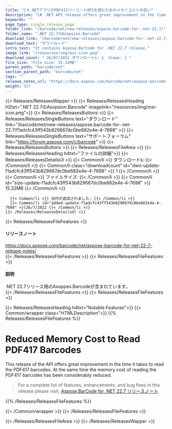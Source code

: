 ```yaml
---
title: "C＃.NETアプリのPDF417バーコードAPIを読むためのメモリコストの低い"
description: "C# .NET API release offers great improvement in the time it takes to read the PDF417 barcodes, memory cost of reading the PDF417 barcodes has been reduced."
keywords: ""
page_type: single_release_page
folder_link: "/barcode/net/new-releases/aspose.barcode-for-.net-22.7/"
folder_name: ".NET 22.7のAsopsion.Barcode"
download_link: "/barcode/net/new-releases/aspose.barcode-for-.net-22.7/f1adcfc43ff543b829667dc0be682e4e-4-7698"
download_text: "ダウンロード"
intro_text: "It contains Aspose.BarCode for .NET 22.7 release."
image_link: "/resources/img/msi-icon.png"
download_count: " 26/07/2022 ダウンロードs: 1  Views: 1 "
file_size: "File Size: 15.32MB"
parent_path: "barcode/net"
section_parent_path: "barcode/net"
tags: ""
release_notes_url: "https://docs.aspose.com/barcode/net/aspose-barcode-for-net-22-7-release-notes/"
weight: 557
---
```


{{< Releases/ReleasesWapper >}}
  {{< Releases/ReleasesHeading H2txt=".NET 22.7のAsopsion.Barcode" imagelink="/resources/img/msi-icon.png">}}
  {{< Releases/ReleasesButtons >}}
    {{< Releases/ReleasesSingleButtons text="ダウンロード" link="/barcode/net/new-releases/aspose.barcode-for-.net-22.7/f1adcfc43ff543b829667dc0be682e4e-4-7698" >}}
    {{< Releases/ReleasesSingleButtons text="サポートフォーラム" link="https://forum.aspose.com/c/barcode" >}}
  {{< Releases/ReleasesButtons >}}
  {{< Releases/ReleasesFileArea >}}
    {{< Releases/ReleasesHeading h4txt="ファイルの詳細">}}
    {{< Releases/ReleasesDetailsUl >}}
      {{< Common/li >}} ダウンロードs: {{< /Common/li >}}
      {{< Common/li class="downloadcount" id="dwn-update-f1adcfc43ff543b829667dc0be682e4e-4-7698" >}} 1 {{< /Common/li >}}
      {{< Common/li >}} ファイルサイズ: {{< /Common/li >}}
      {{< Common/li id="size-update-f1adcfc43ff543b829667dc0be682e4e-4-7698" >}} 15.32MB {{< /Common/li >}}

      {{< Common/li >}} 日付が追加されました: {{< /Common/li >}}
      {{< Common/li id="added-update-f1adcfc43ff543b829667dc0be682e4e-4-7698" >}}26/7/2022 {{< /Common/li >}}
    {{< /Releases/ReleasesDetailsUl >}}

  {{< Releases/ReleasesFileFeatures >}}
      <h4>リリースノート</h4><div><a href='https://docs.aspose.com/barcode/net/aspose-barcode-for-net-22-7-release-notes/'>https://docs.aspose.com/barcode/net/aspose-barcode-for-net-22-7-release-notes/</a></div>
  {{< /Releases/ReleasesFileFeatures >}}
  {{< Releases/ReleasesFileFeatures >}}
      <h4>説明</h4><div class="HTMLDescription">.NET 22.7リリース用のAsoppes.Barcodeが含まれています。</div>
  {{< /Releases/ReleasesFileFeatures >}}
  {{< Releases/ReleasesFileFeatures >}}

{{< Releases/ReleasesHeading h4txt="Notable Features">}}
{{< Common/wrapper class="HTMLDescription">}}
{{% Releases/ReleasesFileFeatures %}}

# Reduced Memory Cost to Read PDF417 Barcodes

This release of the API offers great improvement in the time it takes to read the PDF417 barcodes. At the same time the memory cost of reading the PDF417 barcodes has been considerably reduced.

> For a complete list of features, enhancements, and bug fixes in this release please visit, [Aspose.BarCode for .NET 22.7 リリースノート](https://docs.aspose.com/barcode/net/aspose-barcode-for-net-22-7-release-notes/).

{{% /Releases/ReleasesFileFeatures %}}

{{< /Common/wrapper >}}
{{< /Releases/ReleasesFileFeatures >}}

{{< /Releases/ReleasesFileArea >}}
{{< /Releases/ReleasesWapper >}}
